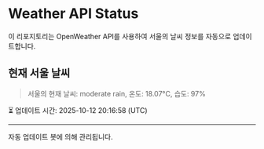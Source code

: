 
# Weather API Status

이 리포지토리는 OpenWeather API를 사용하여 서울의 날씨 정보를 자동으로 업데이트합니다.

## 현재 서울 날씨
> 서울의 현재 날씨: moderate rain, 온도: 18.07°C, 습도: 97%

⏳ 업데이트 시간: 2025-10-12 20:16:58 (UTC)

---
자동 업데이트 봇에 의해 관리됩니다.
